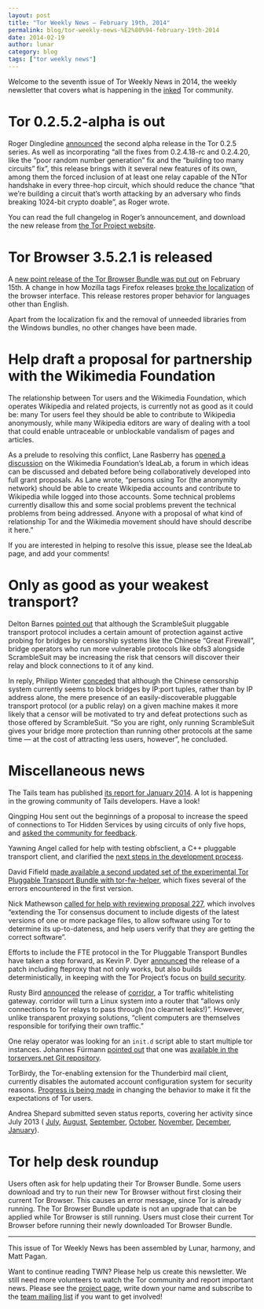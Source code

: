```yaml
---
layout: post
title: "Tor Weekly News — February 19th, 2014"
permalink: blog/tor-weekly-news-%E2%80%94-february-19th-2014
date: 2014-02-19
author: lunar
category: blog
tags: ["tor weekly news"]
---
```


Welcome to the seventh issue of Tor Weekly News in 2014, the weekly newsletter that covers what is happening in the [inked](http://redd.it/1y5y49) Tor community.

# Tor 0.2.5.2-alpha is out

Roger Dingledine [announced](https://lists.torproject.org/pipermail/tor-talk/2014-February/032150.html) the second alpha release in the Tor 0.2.5 series. As well as incorporating “all the fixes from 0.2.4.18-rc and 0.2.4.20, like the “poor random number generation” fix and the “building too many circuits” fix”, this release brings with it several new features of its own, among them the forced inclusion of at least one relay capable of the NTor handshake in every three-hop circuit, which should reduce the chance “that we’re building a circuit that’s worth attacking by an adversary who finds breaking 1024-bit crypto doable”, as Roger wrote.

You can read the full changelog in Roger’s announcement, and download the new release from [the Tor Project website](https://www.torproject.org/dist/).

# Tor Browser 3.5.2.1 is released

A [new point release of the Tor Browser Bundle was put out](https://blog.torproject.org/blog/tor-browser-3521-released) on February 15th. A change in how Mozilla tags Firefox releases [broke the localization](https://bugs.torproject.org/10895) of the browser interface. This release restores proper behavior for languages other than English.

Apart from the localization fix and the removal of unneeded libraries from the Windows bundles, no other changes have been made.

# Help draft a proposal for partnership with the Wikimedia Foundation

The relationship between Tor users and the Wikimedia Foundation, which operates Wikipedia and related projects, is currently not as good as it could be: many Tor users feel they should be able to contribute to Wikipedia anonymously, while many Wikipedia editors are wary of dealing with a tool that could enable untraceable or unblockable vandalism of pages and articles.

As a prelude to resolving this conflict, Lane Rasberry has [opened a discussion](https://meta.wikimedia.org/wiki/Grants:IdeaLab/Partnership_between_Wikimedia_community_and_Tor_community) on the Wikimedia Foundation’s IdeaLab, a forum in which ideas can be discussed and debated before being collaboratively developed into full grant proposals. As Lane wrote, “persons using Tor (the anonymity network) should be able to create Wikipedia accounts and contribute to Wikipedia while logged into those accounts. Some technical problems currently disallow this and some social problems prevent the technical problems from being addressed. Anyone with a proposal of what kind of relationship Tor and the Wikimedia movement should have should describe it here.”

If you are interested in helping to resolve this issue, please see the IdeaLab page, and add your comments!

# Only as good as your weakest transport?

Delton Barnes [pointed out](https://lists.torproject.org/pipermail/tor-relays/2014-February/003906.html) that although the ScrambleSuit pluggable transport protocol includes a certain amount of protection against active probing for bridges by censorship systems like the Chinese “Great Firewall”, bridge operators who run more vulnerable protocols like obfs3 alongside ScrambleSuit may be increasing the risk that censors will discover their relay and block connections to it of any kind.

In reply, Philipp Winter [conceded](https://lists.torproject.org/pipermail/tor-relays/2014-February/003907.html) that although the Chinese censorship system currently seems to block bridges by IP:port tuples, rather than by IP address alone, the mere presence of an easily-discoverable pluggable transport protocol (or a public relay) on a given machine makes it more likely that a censor will be motivated to try and defeat protections such as those offered by ScrambleSuit. “So you are right, only running ScrambleSuit gives your bridge more protection than running other protocols at the same time — at the cost of attracting less users, however”, he concluded.

# Miscellaneous news

The Tails team has published [its report for January 2014](https://tails.boum.org/news/report_2014_01/). A lot is happening in the growing community of Tails developers. Have a look!

Qingping Hou sent out the beginnings of a proposal to increase the speed of connections to Tor Hidden Services by using circuits of only five hops, and [asked the community for feedback](https://lists.torproject.org/pipermail/tor-dev/2014-February/006198.html).

Yawning Angel called for help with testing obfsclient, a C++ pluggable transport client, and clarified the [next steps in the development process](https://lists.torproject.org/pipermail/tor-dev/2014-February/006211.html).

David Fifield [made available a second updated set of the experimental Tor Pluggable Transport Bundle with tor-fw-helper](https://lists.torproject.org/pipermail/tor-qa/2014-February/000338.html), which fixes several of the errors encountered in the first version.

Nick Mathewson [called for help with reviewing proposal 227](https://lists.torproject.org/pipermail/tor-dev/2014-February/006230.html), which involves “extending the Tor consensus document to include digests of the latest versions of one or more package files, to allow software using Tor to determine its up-to-dateness, and help users verify that they are getting the correct software”.

Efforts to include the FTE protocol in the Tor Pluggable Transport Bundles have taken a step forward, as Kevin P. Dyer [announced](https://lists.torproject.org/pipermail/tor-dev/2014-February/006223.html) the release of a patch including fteproxy that not only works, but also builds deterministically, in keeping with the Tor Project’s focus on [build security](https://blog.torproject.org/blog/deterministic-builds-part-one-cyberwar-and-global-compromise).

Rusty Bird [announced](https://lists.torproject.org/pipermail/tor-talk/2014-February/032152.html) the release of [corridor](https://github.com/rustybird/corridor), a Tor traffic whitelisting gateway. corridor will turn a Linux system into a router that “allows only connections to Tor relays to pass through (no clearnet leaks!)”. However, unlike transparent proxying solutions, “client computers are themselves responsible for torifying their own traffic.”

One relay operator was looking for an `init.d` script able to start multiple tor instances. Johannes Fürmann [pointed out](https://lists.torproject.org/pipermail/tor-relays/2014-February/003915.html) that one was [available in the torservers.net Git repository](https://github.com/torservers/setup-automation/blob/master/config/initd-tor).

TorBirdy, the Tor-enabling extension for the Thunderbird mail client, currently disables the automated account configuration system for security reasons. [Progress is being made](https://bugs.torproject.org/1083) in changing the behavior to make it fit the expectations of Tor users.

Andrea Shepard submitted seven status reports, covering her activity since July 2013 ( [July](https://lists.torproject.org/pipermail/tor-reports/2014-February/000455.html), [August](https://lists.torproject.org/pipermail/tor-reports/2014-February/000456.html), [September](https://lists.torproject.org/pipermail/tor-reports/2014-February/000457.html), [October](https://lists.torproject.org/pipermail/tor-reports/2014-February/000458.html), [November](https://lists.torproject.org/pipermail/tor-reports/2014-February/000459.html), [December](https://lists.torproject.org/pipermail/tor-reports/2014-February/000460.html), [January](https://lists.torproject.org/pipermail/tor-reports/2014-February/000461.html)).

# Tor help desk roundup

Users often ask for help updating their Tor Browser Bundle. Some users download and try to run their new Tor Browser without first closing their current Tor Browser. This causes an error message, since Tor is already running. The Tor Browser Bundle update is not an upgrade that can be applied while Tor Browser is still running. Users must close their current Tor Browser before running their newly downloaded Tor Browser Bundle.

* * *

This issue of Tor Weekly News has been assembled by Lunar, harmony, and Matt Pagan.

Want to continue reading TWN? Please help us create this newsletter. We still need more volunteers to watch the Tor community and report important news. Please see the [project page](https://trac.torproject.org/projects/tor/wiki/TorWeeklyNews), write down your name and subscribe to the [team mailing list](https://lists.torproject.org/cgi-bin/mailman/listinfo/news-team) if you want to get involved!

